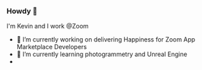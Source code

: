 ### Howdy 👋

I'm Kevin and I work @Zoom

- 🔭 I’m currently working on delivering Happiness for Zoom App Marketplace Developers
- 🌱 I’m currently learning photogrammetry and Unreal Engine
- 
<!--
**knmurphy/knmurphy** is a ✨ _special_ ✨ repository because its `README.md` (this file) appears on your GitHub profile.

Here are some ideas to get you started:


 ...
- 👯 I’m looking to collaborate on ...
- 🤔 I’m looking for help with ...
- 💬 Ask me about ...
- 📫 How to reach me: ...
- 😄 Pronouns: ...
- ⚡ Fun fact: ...
-->

